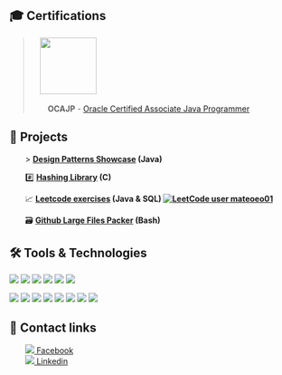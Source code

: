 ## 🎓 Certifications


>&emsp;<img src="https://images.youracclaim.com/size/680x680/images/a9848abf-f8bd-474d-a9b4-6086da11a916/Oracle_Associates_Badge__1_.png" width="100em"   height="100em"  />
>
>&emsp;&emsp;**OCAJP** - [Oracle Certified Associate Java Programmer](https://www.youracclaim.com/badges/68cbdccf-1c30-4a75-8b11-1250fcebd35a/public_url)



## 🥇 Projects

 &emsp;&emsp;> <b><a href="https://github.com/matthew01lokiet/Java-design-patterns-showcase">Design Patterns Showcase</a> (Java)</b>

 &emsp;&emsp;#️⃣ <b><a href="https://github.com/matthew01lokiet/C-hashing-library">Hashing Library</a> (C)</b>

 &emsp;&emsp;📈 <b><a href="https://github.com/matthew01lokiet/Leetcode-exercises">Leetcode exercises</a> (Java & SQL) [![LeetCode user mateoeo01](https://img.shields.io/badge/dynamic/json?style=plastic&labelColor=black&color=%23ffa116&label=Solved&query=solved&url=https%3A%2F%2Fleetcode-badge.vercel.app%2Fapi%2Fusers%2Fmateoeo01&logo=leetcode&logoColor=yellow)](https://leetcode.com/mateoeo01/)</b>
 
 &emsp;&emsp;🗃️ <b><a href="https://github.com/matthew01lokiet/Github-large-files-packer">Github Large Files Packer</a> (Bash)</b>

## 🛠️ Tools & Technologies
![](https://img.shields.io/badge/OS-Linux_Mint-informational?style=flat&logo=linux&logoColor=white&color=DAA520)
![](https://img.shields.io/badge/Shell-Bash-informational?style=flat&logo=gnu-bash&logoColor=white&color=DAA520)
![](https://img.shields.io/badge/Scripting-Python_3-informational?style=flat&logo=python&logoColor=white&color=DAA520)
![](https://img.shields.io/badge/Version_Control-Git-informational?style=flat&logo=git&logoColor=white&color=DAA520)
![](https://img.shields.io/badge/Database-Relational_(SQL)-informational?style=flat&logo=postgresql&logoColor=white&color=DAA520)
![](https://img.shields.io/badge/IDE-IntelliJ_IDEA_Ultimate-informational?style=flat&logo=intellij-idea&logoColor=white&color=DAA520)

![](https://img.shields.io/badge/Code-JDK_11-informational?style=flat&logo=java&logoColor=white&color=DAA520)
![](https://img.shields.io/badge/Framework-Spring_Boot_2-informational?style=flat&logo=spring-frameworklogoColor=white&color=DAA520)
![](https://img.shields.io/badge/Framework-Hibernate_5-informational?style=flat&logo=hibernate&logoColor=white&color=DAA520)
![](https://img.shields.io/badge/Unit_Testing-JUnit_5_&_Mockito_3-informational?style=flat&logo=dev.to&logoColor=white&color=DAA520)
![](https://img.shields.io/badge/Functional_Testing-Rest_Assured-informational?style=flat&logo=dev.to&logoColor=white&color=DAA520)
![](https://img.shields.io/badge/Build_tool-Maven_3-informational?style=flat&logo=apache-maven&logoColor=white&color=DAA520)
![](https://img.shields.io/badge/Containerization-Docker-informational?style=flat&logo=docker&logoColor=white&color=DAA520)
![](https://img.shields.io/badge/Continuous_Integration-Gitlab_CI-informational?style=flat&logo=gitlab&logoColor=white&color=DAA520)

## 📱 Contact links

&emsp;&emsp;<a href="https://www.facebook.com/profile.php?id=100040683093299"><img src="https://img.shields.io/badge/-informational?style=flat&logo=facebook&logoColor=white"> Facebook</a> 
<br> &emsp;&emsp;<a href="https://www.linkedin.com/in/mateusz-łokietek-400a9a203"><img src="https://img.shields.io/badge/-informational?style=flat&logo=linkedin"> Linkedin</a>

